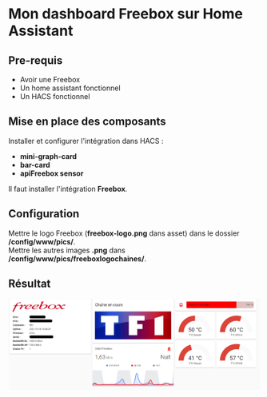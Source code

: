 # Mon dashboard Freebox sur Home Assistant

## Pre-requis

- Avoir une Freebox
- Un home assistant fonctionnel
- Un HACS fonctionnel


## Mise en place des composants

Installer et configurer l'intégration dans HACS :  

  - **mini-graph-card**
  - **bar-card**
  - **apiFreebox sensor**

Il faut installer l'intégration **Freebox**.


## Configuration

Mettre le logo Freebox (**freebox-logo.png** dans asset) dans le dossier **/config/www/pics/**.   
Mettre les autres images **.png** dans **/config/www/pics/freeboxlogochaines/**.  



## Résultat
![Image1](./screenshots/01.png)


